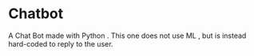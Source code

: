 # Chatbot

A Chat Bot made with Python . This one does not use ML , but is instead hard-coded to reply to the user.


